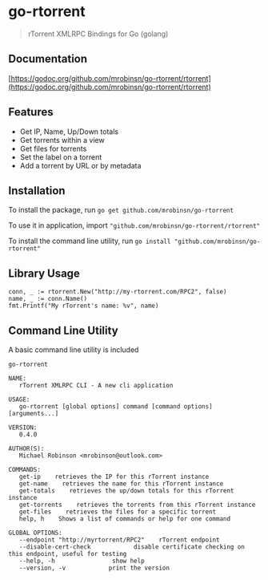 # go-rtorrent
> rTorrent XMLRPC Bindings for Go (golang)

## Documentation
[https://godoc.org/github.com/mrobinsn/go-rtorrent/rtorrent](https://godoc.org/github.com/mrobinsn/go-rtorrent/rtorrent)

## Features
- Get IP, Name, Up/Down totals
- Get torrents within a view
- Get files for torrents
- Set the label on a torrent
- Add a torrent by URL or by metadata

## Installation
To install the package, run `go get github.com/mrobinsn/go-rtorrent`

To use it in application, import `"github.com/mrobinsn/go-rtorrent/rtorrent"`

To install the command line utility, run `go install "github.com/mrobinsn/go-rtorrent"`

## Library Usage

```
conn, _ := rtorrent.New("http://my-rtorrent.com/RPC2", false)
name, _ := conn.Name()
fmt.Printf("My rTorrent's name: %v", name)
```

## Command Line Utility
A basic command line utility is included

`go-rtorrent`

```
NAME:
   rTorrent XMLRPC CLI - A new cli application

USAGE:
   go-rtorrent [global options] command [command options] [arguments...]

VERSION:
   0.4.0

AUTHOR(S):
   Michael Robinson <mrobinson@outlook.com>

COMMANDS:
   get-ip    retrieves the IP for this rTorrent instance
   get-name    retrieves the name for this rTorrent instance
   get-totals    retrieves the up/down totals for this rTorrent instance
   get-torrents    retrieves the torrents from this rTorrent instance
   get-files    retrieves the files for a specific torrent
   help, h    Shows a list of commands or help for one command

GLOBAL OPTIONS:
   --endpoint "http://myrtorrent/RPC2"    rTorrent endpoint
   --disable-cert-check            disable certificate checking on this endpoint, useful for testing
   --help, -h                show help
   --version, -v            print the version
```
